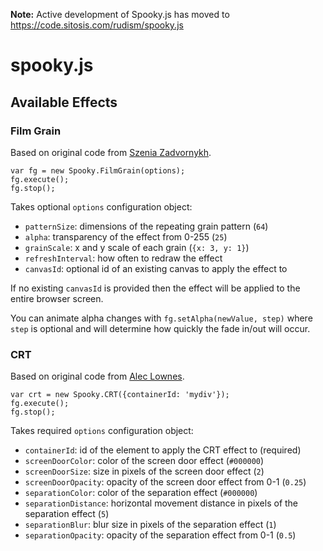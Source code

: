 **Note:** Active development of Spooky.js has moved to https://code.sitosis.com/rudism/spooky.js

# spooky.js

## Available Effects

### Film Grain

Based on original code from [Szenia Zadvornykh](https://codepen.io/zadvorsky/pen/PwyoMm).

```
var fg = new Spooky.FilmGrain(options);
fg.execute();
fg.stop();
```

Takes optional `options` configuration object:
  - `patternSize`: dimensions of the repeating grain pattern (`64`)
  - `alpha`: transparency of the effect from 0-255 (`25`)
  - `grainScale`: x and y scale of each grain (`{x: 3, y: 1}`)
  - `refreshInterval`: how often to redraw the effect
  - `canvasId`: optional id of an existing canvas to apply the effect to

If no existing `canvasId` is provided then the effect will be applied to the entire browser screen.

You can animate alpha changes with `fg.setAlpha(newValue, step)` where `step` is optional and will determine how quickly the fade in/out will occur.

### CRT

Based on original code from [Alec Lownes](http://aleclownes.com/2017/02/01/crt-display.html).

```
var crt = new Spooky.CRT({containerId: 'mydiv'});
fg.execute();
fg.stop();
```

Takes required `options` configuration object:
  - `containerId`: id of the element to apply the CRT effect to (required)
  - `screenDoorColor`: color of the screen door effect (`#000000`)
  - `screenDoorSize`: size in pixels of the screen door effect (`2`)
  - `screenDoorOpacity`: opacity of the screen door effect from 0-1 (`0.25`)
  - `separationColor`: color of the separation effect (`#000000`)
  - `separationDistance`: horizontal movement distance in pixels of the separation effect (`5`)
  - `separationBlur`: blur size in pixels of the separation effect (`1`)
  - `separationOpacity`: opacity of the separation effect from 0-1 (`0.5`)
